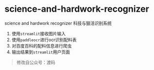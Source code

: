 # science-and-hardwork-recognizer
science and hardwork recognizer 科技与狠活识别系统

1. 使用`streamlit`接收图片输入
2. 使用`paddleocr`进行ocr识别配料表
3. 对百度百科的配料信息进行爬虫
4. 输出结果到`streamlit`用户页面

> 修改自公众号：渡码
